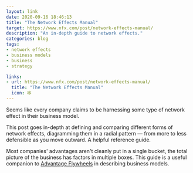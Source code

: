 ```yaml
---
layout: link
date: 2020-09-16 18:46:13
title: "The Network Effects Manual"
target: https://www.nfx.com/post/network-effects-manual/
description: "An in-depth guide to network effects."
categories: blog
tags:
- network effects
- business models
- business
- strategy

links:
- url: https://www.nfx.com/post/network-effects-manual/
  title: "The Network Effects Manual"
  icon: 🕸
---
```


Seems like every company claims to be harnessing some type of network effect in their business model.

This post goes in-depth at defining and comparing different forms of network effects, diagramming them in a radial pattern — from more to less defensible as you move outward. A helpful reference guide.

Most companies' advantages aren't cleanly put in a single bucket, the total picture of the business has factors in multiple boxes. This guide is a useful companion to [Advantage Flywheels](/post/advantage-flywheels/ "Advantage Flywheels") in describing business models.
